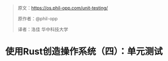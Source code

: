> 原文：https://os.phil-opp.com/unit-testing/
>
> 原作者：@phil-opp
>
> 译者：洛佳  华中科技大学

# 使用Rust创造操作系统（四）：单元测试
